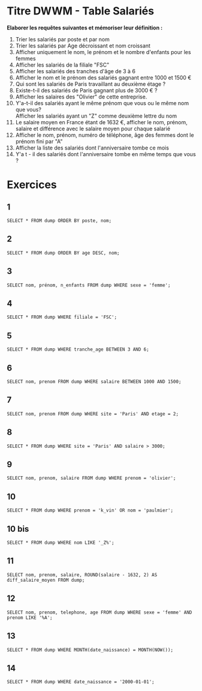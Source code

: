 # Titre DWWM - Table Salariés

**Elaborer les requêtes suivantes et mémoriser leur définition :**
1. Trier les salariés par poste et par nom 
2. Trier les salariés par Age décroissant et nom croissant 
3. Afficher uniquement le nom, le prénom et le nombre d'enfants pour les femmes 
4. Afficher les salariés de la filiale "FSC"
5. Afficher les salariés des tranches d'âge de 3 à 6 
6. Afficher le nom et le prénom des salariés gagnant entre 1000 et 1500 € 
7. Qui sont les salariés de Paris travaillant au deuxième étage ? 
8. Existe-t-il des salariés de Paris gagnant plus de 3000 € ? 
9. Afficher les salaires des "Olivier" de cette entreprise.
10. Y'a-t-il des salariés ayant le même prénom que vous ou le même nom que vous?<br> 
Afficher les salariés ayant un "Z" comme deuxième lettre du nom 
11. Le salaire moyen en France étant de 1632 €, afficher le nom, prénom, salaire et différence avec le salaire moyen pour chaque salarié 
12. Afficher le nom, prénom, numéro de téléphone, âge des femmes dont le prénom fini par "A" 
13. Afficher la liste des salariés dont l'anniversaire tombe ce mois 
14. Y'a t - il des salariés dont l'anniversaire tombe en même temps que vous ?

# Exercices

## 1
`SELECT *
FROM dump
ORDER BY poste, nom;
`

## 2
`SELECT *
FROM dump
ORDER BY age DESC, nom;
`

## 3
`SELECT nom, prénom, n_enfants
FROM dump
WHERE sexe = 'femme';
`

## 4
`SELECT *
FROM dump
WHERE filiale = 'FSC';
`

## 5
`SELECT *
FROM dump
WHERE tranche_age BETWEEN 3 AND 6;
`

## 6
`SELECT nom, prenom
FROM dump
WHERE salaire BETWEEN 1000 AND 1500;
`

## 7
`SELECT nom, prenom
FROM dump
WHERE site = 'Paris'
    AND etage = 2;
`

## 8
`SELECT *
FROM dump
WHERE site = 'Paris'
    AND salaire > 3000;
`

## 9
`SELECT nom, prenom, salaire
FROM dump
WHERE prenom = 'olivier';
`

## 10
`SELECT *
FROM dump
WHERE prenom = 'k_vin'
    OR nom = 'paulmier';
`

## 10 bis
`SELECT *
FROM dump
WHERE nom LIKE '_Z%';
`

## 11
`SELECT nom, prenom, salaire, ROUND(salaire - 1632, 2) AS diff_salaire_moyen
FROM dump;
`

## 12
`SELECT nom, prenom, telephone, age
FROM dump
WHERE sexe = 'femme'
    AND prenom LIKE '%A';
`

## 13
`SELECT *
FROM dump
WHERE MONTH(date_naissance) = MONTH(NOW());
`

## 14
`SELECT *
FROM dump
WHERE date_naissance = '2000-01-01';
`